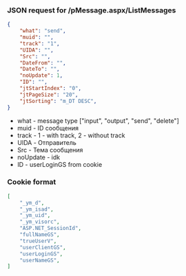 ### JSON request for /pMessage.aspx/ListMessages

```json
{
    "what": "send",
    "muid": "",
    "track": "1",
    "UIDA": "",
    "Src": "",
    "DateFrom": "",
    "DateTo": "",
    "noUpdate": 1,
    "ID": "",
    "jtStartIndex": "0",
    "jtPageSize": "20",
    "jtSorting": "m_DT DESC",
}
```

- what - message type ["input", "output", "send", "delete"]
- muid - ID cообщения
- track - 1 - with track, 2 - without track
- UIDA - Отправитель
- Src - Тема сообщения
- noUpdate - idk
- ID - userLoginGS from cookie

### Cookie format

```json
[
    "_ym_d",
    "_ym_isad",
    "_ym_uid",
    "_ym_visorc",
    "ASP.NET_SessionId",
    "fullNameGS",
    "trueUserV",
    "userClientGS",
    "userLoginGS",
    "userNameGS",
]
```
